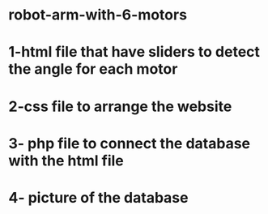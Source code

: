 # robot-arm-with-6-motors
# 1-html file that have sliders to detect the angle for each motor
# 2-css file to arrange the website
# 3- php file to connect the database with the html file
# 4- picture of the database 
